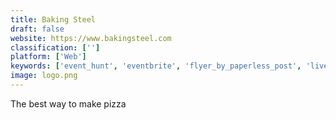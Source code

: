 ```yaml
---
title: Baking Steel
draft: false 
website: https://www.bakingsteel.com
classification: ['']
platform: ['Web']
keywords: ['event_hunt', 'eventbrite', 'flyer_by_paperless_post', 'livevents', 'pizza_calculator_smartly', 'randompizza', 'slice', 'tabiko', 'truffle', 'zomato']
image: logo.png
---
```

The best way to make pizza